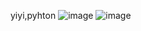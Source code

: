 yiyi,pyhton
![image](https://github.com/SergioKevinGH/yiyi/assets/118314930/5c997d0d-e045-4953-9e96-1bc37c1de7b4)
![image](https://github.com/SergioKevinGH/yiyi/assets/118314930/6296b5cb-29c5-4dad-b2d6-693e01155af5)
